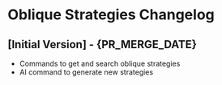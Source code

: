 # Oblique Strategies Changelog

## [Initial Version] - {PR_MERGE_DATE}

- Commands to get and search oblique strategies
- AI command to generate new strategies